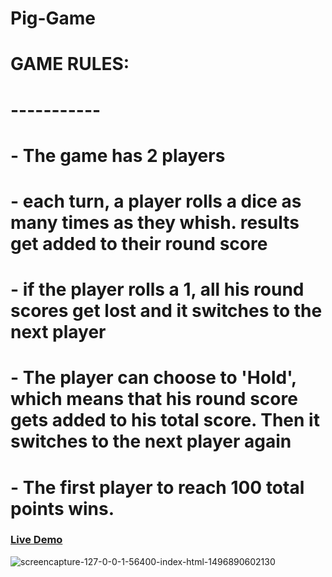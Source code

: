 # Pig-Game
# GAME RULES:
# -----------
# - The game has 2 players
# - each turn, a player rolls a dice as many times as they whish. results get added to their round score
# - if the player rolls a 1, all his round scores get lost and it switches to the next player
# - The player can choose to 'Hold', which means that his round score gets added to his total score. Then it switches to the next player again
# - The first player to reach 100 total points wins.
### [Live Demo](https://kevinallen4325.github.io/Pig-Game/)

![screencapture-127-0-0-1-56400-index-html-1496890602130](https://user-images.githubusercontent.com/26398311/26910426-5b6d92e4-4bcc-11e7-927b-6d20cb3e3d19.png)
